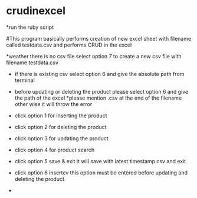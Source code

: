 # crudinexcel


*run the  ruby script 

#This program basically performs creation of new excel sheet with filename called testdata.csv  and performs CRUD in the excel


*weather there is no csv file select option 7 to create a new csv file with filename testdata.csv

* if there is existing csv select option 6 and give the absolute path from terminal

* before updating or deleting the product please select  option 6 and give the path of the excel 
*please mention .csv at the end of the filename other wise it will throw the error

* click option 1 for inserting the product
* click option 2 for deleting the product
* click option 3 for updating the product
* click option 4 for product search 
* click option 5 save & exit it will save with latest timestamp.csv and exit 
* click option 6 insertcv this option must be entered before updating and deleting the product
*
